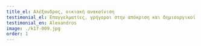```yaml
---
title_el: Αλέξανδρος, οικιακή ανακαίνιση
testimonial_el: Επαγγελματίες, γρήγοροι στην απόκριση και δημιουργικοί. Ο σχεδιασμός της κουζίνας μεγιστοποίησε τον αποθηκευτικό χώρο ενώ ταυτόχρονα αύξησε τον χώρο που κινούμαστε. Άλλαξε τελείως το πώς (και πόσο) χρησιμοποιούμε την κουζίνα μας!
testimonial_en: Alexandros
image: ./k17-009.jpg
order: 1
---
```

